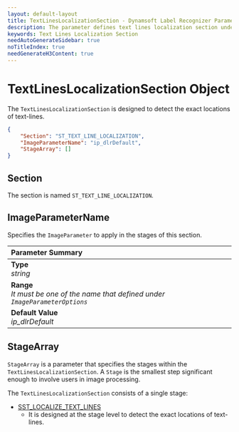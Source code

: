```yaml
---
layout: default-layout
title: TextLinesLocalizationSection - Dynamsoft Label Recognizer Parameters
description: The parameter defines text lines localization section under the Section Array.
keywords: Text Lines Localization Section
needAutoGenerateSidebar: true
noTitleIndex: true
needGenerateH3Content: true
---
```


# TextLinesLocalizationSection Object

The `TextLinesLocalizationSection` is designed to detect the exact locations of text-lines.

```json
{
    "Section": "ST_TEXT_LINE_LOCALIZATION",
    "ImageParameterName": "ip_dlrDefault",
    "StageArray": []
}
```

## Section

The section is named `ST_TEXT_LINE_LOCALIZATION`.

## ImageParameterName

Specifies the `ImageParameter` to apply in the stages of this section.

| Parameter Summary |
| :------------- |
| **Type**<br>*string* |
| **Range**<br>*It must be one of the name that defined under `ImageParameterOptions`* |
| **Default Value**<br>*ip_dlrDefault* |

## StageArray

`StageArray` is a parameter that specifies the stages within the `TextLinesLocalizationSection`. A `Stage` is the smallest step significant enough to involve users in image processing.

The `TextLinesLocalizationSection` consists of a single stage:

* [SST_LOCALIZE_TEXT_LINES](stage-localize-text-lines.md)
  * It is designed at the stage level to detect the exact locations of text-lines.
